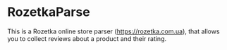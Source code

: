 # RozetkaParse
This is a Rozetka online store parser (https://rozetka.com.ua), that allows you to collect reviews about a product and their rating.
